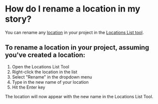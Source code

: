 # How do I rename a location in my story?
You can rename any [location]() in your project in the [Locations List tool](). 

## To rename a location in your project, assuming you've created a location:

1. Open the Locations List Tool
2. Right-click the location in the list
3. Select "Rename" in the dropdown menu
4. Type in the new name of your location
5. Hit the Enter key

The location will now appear with the new name in the Locations List Tool.